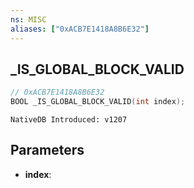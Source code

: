 ```yaml
---
ns: MISC
aliases: ["0xACB7E1418A8B6E32"]
---
```

## _IS_GLOBAL_BLOCK_VALID

```c
// 0xACB7E1418A8B6E32
BOOL _IS_GLOBAL_BLOCK_VALID(int index);
```

```
NativeDB Introduced: v1207
```

## Parameters
* **index**:
